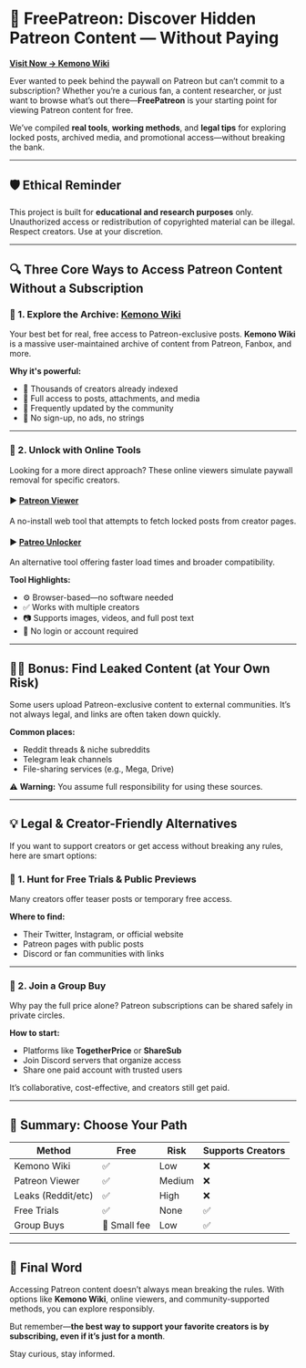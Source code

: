 # 🧩 FreePatreon: Discover Hidden Patreon Content — Without Paying  
**[Visit Now → Kemono Wiki](https://www.kemono.wiki/)**

Ever wanted to peek behind the paywall on Patreon but can’t commit to a subscription? Whether you’re a curious fan, a content researcher, or just want to browse what’s out there—**FreePatreon** is your starting point for viewing Patreon content for free.

We’ve compiled **real tools**, **working methods**, and **legal tips** for exploring locked posts, archived media, and promotional access—without breaking the bank.

---

## 🛡️ Ethical Reminder

This project is built for **educational and research purposes** only. Unauthorized access or redistribution of copyrighted material can be illegal. Respect creators. Use at your discretion.

---

## 🔍 Three Core Ways to Access Patreon Content Without a Subscription

### 🔸 1. Explore the Archive: [Kemono Wiki](https://www.kemono.wiki/)
Your best bet for real, free access to Patreon-exclusive posts. **Kemono Wiki** is a massive user-maintained archive of content from Patreon, Fanbox, and more.

**Why it's powerful:**
- 📂 Thousands of creators already indexed  
- 🎨 Full access to posts, attachments, and media  
- 🔄 Frequently updated by the community  
- 🚫 No sign-up, no ads, no strings  

---

### 🔸 2. Unlock with Online Tools  
Looking for a more direct approach? These online viewers simulate paywall removal for specific creators.

#### ▶ [Patreon Viewer](https://www.kemono.wiki/)  
A no-install web tool that attempts to fetch locked posts from creator pages.

#### ▶ [Patreo Unlocker](https://www.kemono.wiki/)  
An alternative tool offering faster load times and broader compatibility.

**Tool Highlights:**
- ⚙️ Browser-based—no software needed  
- ✅ Works with multiple creators  
- 📷 Supports images, videos, and full post text  
- 🧩 No login or account required  

---

## 🕵️‍♀️ Bonus: Find Leaked Content (at Your Own Risk)

Some users upload Patreon-exclusive content to external communities. It’s not always legal, and links are often taken down quickly.

**Common places:**
- Reddit threads & niche subreddits  
- Telegram leak channels  
- File-sharing services (e.g., Mega, Drive)  

⚠️ **Warning:** You assume full responsibility for using these sources.

---

## 💡 Legal & Creator-Friendly Alternatives

If you want to support creators or get access without breaking any rules, here are smart options:

### 🎁 1. Hunt for Free Trials & Public Previews  
Many creators offer teaser posts or temporary free access.

**Where to find:**
- Their Twitter, Instagram, or official website  
- Patreon pages with public posts  
- Discord or fan communities with links  

---

### 👥 2. Join a Group Buy  
Why pay the full price alone? Patreon subscriptions can be shared safely in private circles.

**How to start:**
- Platforms like **TogetherPrice** or **ShareSub**  
- Join Discord servers that organize access  
- Share one paid account with trusted users  

It’s collaborative, cost-effective, and creators still get paid.

---

## 🧠 Summary: Choose Your Path

| Method             | Free | Risk | Supports Creators |
|--------------------|------|------|-------------------|
| Kemono Wiki        | ✅   | Low  | ❌                |
| Patreon Viewer     | ✅   | Medium | ❌              |
| Leaks (Reddit/etc) | ✅   | High | ❌                |
| Free Trials        | ✅   | None | ✅                |
| Group Buys         | 🚫 Small fee | Low | ✅         |

---

## 🎯 Final Word

Accessing Patreon content doesn’t always mean breaking the rules. With options like **Kemono Wiki**, online viewers, and community-supported methods, you can explore responsibly.

But remember—**the best way to support your favorite creators is by subscribing, even if it’s just for a month**.

Stay curious, stay informed.
